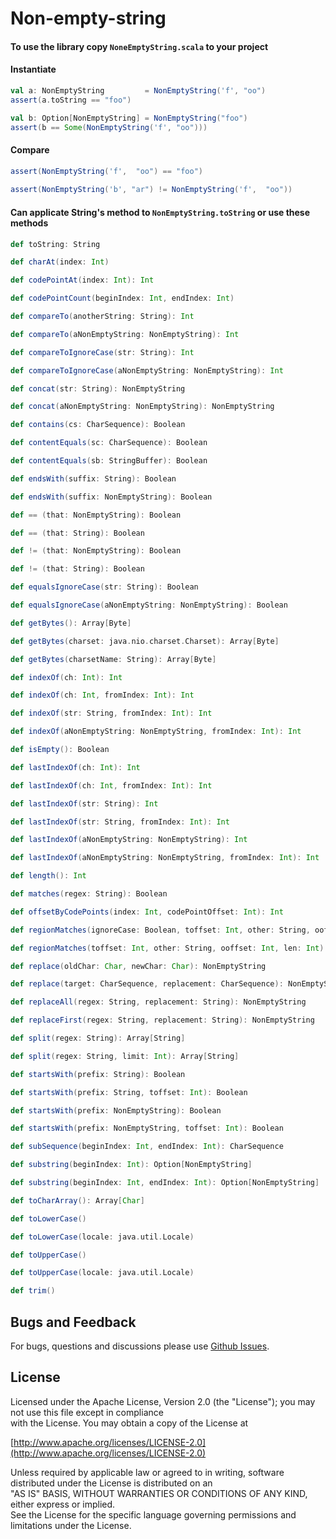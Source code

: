
# Non-empty-string  

#### To use the library copy `NoneEmptyString.scala` to your project  
  
#### Instantiate
```scala  
val a: NonEmptyString         = NonEmptyString('f', "oo")  
assert(a.toString == "foo")  

val b: Option[NonEmptyString] = NonEmptyString("foo")  
assert(b == Some(NonEmptyString('f', "oo"))) 
```  
  #### Compare
 
```scala  
assert(NonEmptyString('f',  "oo") == "foo")  
  
assert(NonEmptyString('b', "ar") != NonEmptyString('f',  "oo"))  
```  
#### Can applicate String's method to `NonEmptyString.toString` or use these methods
  
```scala  
def toString: String 

def charAt(index: Int) 

def codePointAt(index: Int): Int 

def codePointCount(beginIndex: Int, endIndex: Int) 

def compareTo(anotherString: String): Int 

def compareTo(aNonEmptyString: NonEmptyString): Int 

def compareToIgnoreCase(str: String): Int 

def compareToIgnoreCase(aNonEmptyString: NonEmptyString): Int 

def concat(str: String): NonEmptyString 

def concat(aNonEmptyString: NonEmptyString): NonEmptyString 

def contains(cs: CharSequence): Boolean 

def contentEquals(sc: CharSequence): Boolean 

def contentEquals(sb: StringBuffer): Boolean 

def endsWith(suffix: String): Boolean 

def endsWith(suffix: NonEmptyString): Boolean 

def == (that: NonEmptyString): Boolean 

def == (that: String): Boolean 

def != (that: NonEmptyString): Boolean 

def != (that: String): Boolean 

def equalsIgnoreCase(str: String): Boolean 

def equalsIgnoreCase(aNonEmptyString: NonEmptyString): Boolean 

def getBytes(): Array[Byte] 

def getBytes(charset: java.nio.charset.Charset): Array[Byte] 

def getBytes(charsetName: String): Array[Byte] 

def indexOf(ch: Int): Int 

def indexOf(ch: Int, fromIndex: Int): Int 

def indexOf(str: String, fromIndex: Int): Int 

def indexOf(aNonEmptyString: NonEmptyString, fromIndex: Int): Int 

def isEmpty(): Boolean 

def lastIndexOf(ch: Int): Int 

def lastIndexOf(ch: Int, fromIndex: Int): Int 

def lastIndexOf(str: String): Int 

def lastIndexOf(str: String, fromIndex: Int): Int 

def lastIndexOf(aNonEmptyString: NonEmptyString): Int 

def lastIndexOf(aNonEmptyString: NonEmptyString, fromIndex: Int): Int 

def length(): Int 

def matches(regex: String): Boolean 

def offsetByCodePoints(index: Int, codePointOffset: Int): Int 

def regionMatches(ignoreCase: Boolean, toffset: Int, other: String, ooffset: Int, len: Int) 

def regionMatches(toffset: Int, other: String, ooffset: Int, len: Int) 

def replace(oldChar: Char, newChar: Char): NonEmptyString 

def replace(target: CharSequence, replacement: CharSequence): NonEmptyString 

def replaceAll(regex: String, replacement: String): NonEmptyString 

def replaceFirst(regex: String, replacement: String): NonEmptyString 

def split(regex: String): Array[String] 

def split(regex: String, limit: Int): Array[String] 

def startsWith(prefix: String): Boolean 

def startsWith(prefix: String, toffset: Int): Boolean 

def startsWith(prefix: NonEmptyString): Boolean 

def startsWith(prefix: NonEmptyString, toffset: Int): Boolean 

def subSequence(beginIndex: Int, endIndex: Int): CharSequence 

def substring(beginIndex: Int): Option[NonEmptyString] 

def substring(beginIndex: Int, endIndex: Int): Option[NonEmptyString] 

def toCharArray(): Array[Char] 

def toLowerCase() 

def toLowerCase(locale: java.util.Locale) 

def toUpperCase() 

def toUpperCase(locale: java.util.Locale) 

def trim() 

 ```  
  
## Bugs and Feedback  
For bugs, questions and discussions please use [Github Issues](https://github.com/gekomad/non-empty-string/issues).  
  
## License  
  
Licensed under the Apache License, Version 2.0 (the "License"); you may not use this file except in compliance  
with the License. You may obtain a copy of the License at  
  
[http://www.apache.org/licenses/LICENSE-2.0](http://www.apache.org/licenses/LICENSE-2.0)  
  
Unless required by applicable law or agreed to in writing, software distributed under the License is distributed on an  
"AS IS" BASIS, WITHOUT WARRANTIES OR CONDITIONS OF ANY KIND, either express or implied.  
See the License for the specific language governing permissions and limitations under the License.